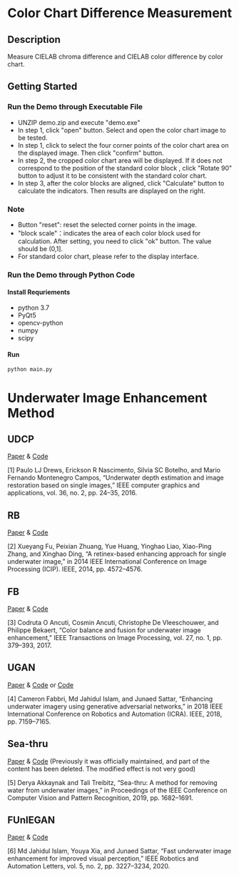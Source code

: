 # Color Chart Difference Measurement

## Description
   Measure CIELAB chroma difference and CIELAB color difference by color chart.  
  
## Getting Started

### Run the Demo through Executable File
- UNZIP demo.zip and execute "demo.exe"
- In step 1, click "open" button. Select and open the color chart image to be tested.  
- In step 1, click to select the four corner points of the color chart area on the displayed image. Then click "confirm" button.
- In step 2, the cropped color chart area will be displayed. If it does not correspond to the position of the standard color block , click "Rotate 90" button to adjust it to be consistent with the standard color chart.
- In step 3, after the color blocks are aligned, click "Calculate" button to calculate the indicators. Then results are displayed on the right.

### Note
- Button "reset": reset the selected corner points in the image.
- "block scale"：indicates the area of each color block used for calculation. After setting, you need to click "ok" button. The value should be (0,1].
- For standard color chart, please refer to the display interface.

### Run the Demo through Python Code

#### Install Requriements
- python 3.7
- PyQt5
- opencv-python
- numpy
- scipy

#### Run

	python main.py


# Underwater Image Enhancement Method

## UDCP
[Paper](https://ieeexplore.ieee.org/abstract/document/7426236) & [Code](https://github.com/bilityniu/underwater_dark_chennel)

[1] Paulo LJ Drews, Erickson R Nascimento, Silvia SC Botelho, and Mario Fernando Montenegro Campos, “Underwater depth estimation and image restoration based on single images,” IEEE computer graphics and applications, vol. 36, no. 2, pp. 24–35, 2016.
## RB
[Paper](https://ieeexplore.ieee.org/abstract/document/7025927) & [Code](https://github.com/IsaacChanghau/OptimizedImageEnhance/blob/master/matlab)

[2] Xueyang Fu, Peixian Zhuang, Yue Huang, Yinghao Liao, Xiao-Ping Zhang, and Xinghao Ding, “A retinex-based enhancing approach for single underwater image,” in 2014 IEEE International Conference on Image Processing (ICIP). IEEE, 2014, pp. 4572–4576.
## FB
[Paper](https://ieeexplore.ieee.org/abstract/document/8058463) & [Code](https://github.com/fergaletto/Color-Balance-and-fusion-for-underwater-image-enhancement.-.)

[3] Codruta O Ancuti, Cosmin Ancuti, Christophe De Vleeschouwer, and Philippe Bekaert, “Color balance and fusion for underwater image enhancement,” IEEE Transactions on Image Processing, vol. 27, no. 1, pp. 379–393, 2017.
## UGAN
[Paper](https://ieeexplore.ieee.org/abstract/document/8460552) & [Code](https://github.com/cameronfabbri/Underwater-Color-Correction) or [Code](https://github.com/xahidbuffon/FUnIE-GAN)

[4] Cameron Fabbri, Md Jahidul Islam, and Junaed Sattar, “Enhancing underwater imagery using generative adversarial networks,” in 2018 IEEE International Conference on Robotics and Automation (ICRA). IEEE, 2018, pp. 7159–7165.
## Sea-thru
[Paper](https://openaccess.thecvf.com/content_CVPR_2019/html/Akkaynak_Sea-Thru_A_Method_for_Removing_Water_From_Underwater_Images_CVPR_2019_paper.html) & [Code](https://github.com/hainh/sea-thru) (Previously it was officially maintained, and part of the content has been deleted. The modified effect is not very good)

[5] Derya Akkaynak and Tali Treibitz, “Sea-thru: A method for removing water from underwater images,” in Proceedings of the IEEE Conference on Computer Vision and Pattern Recognition, 2019, pp. 1682–1691.
## FUnIEGAN
[Paper](https://ieeexplore.ieee.org/abstract/document/9001231) & [Code](https://github.com/xahidbuffon/FUnIE-GAN)

[6] Md Jahidul Islam, Youya Xia, and Junaed Sattar, “Fast underwater image enhancement for improved visual perception,” IEEE Robotics and Automation Letters, vol. 5, no. 2, pp. 3227–3234, 2020.
